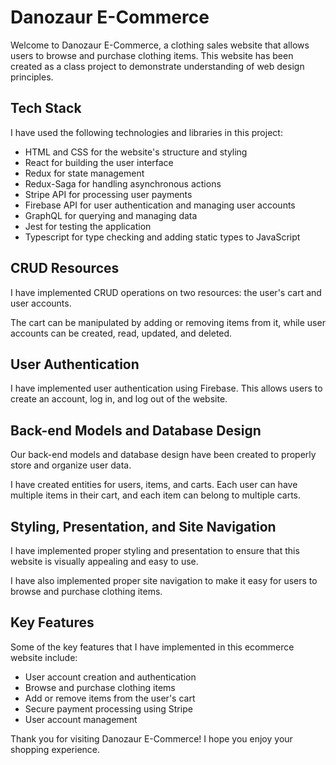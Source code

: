 # Danozaur E-Commerce

Welcome to Danozaur E-Commerce, a clothing sales website that allows users to browse and purchase clothing items. This website has been created as a class project to demonstrate understanding of web design principles.

## Tech Stack

I have used the following technologies and libraries in this project:

- HTML and CSS for the website's structure and styling
- React for building the user interface
- Redux for state management
- Redux-Saga for handling asynchronous actions
- Stripe API for processing user payments
- Firebase API for user authentication and managing user accounts
- GraphQL for querying and managing data
- Jest for testing the application
- Typescript for type checking and adding static types to JavaScript

## CRUD Resources

I have implemented CRUD operations on two resources: the user's cart and user accounts.

The cart can be manipulated by adding or removing items from it, while user accounts can be created, read, updated, and deleted.

## User Authentication

I have implemented user authentication using Firebase. This allows users to create an account, log in, and log out of the website.

## Back-end Models and Database Design

Our back-end models and database design have been created to properly store and organize user data.

I have created entities for users, items, and carts. Each user can have multiple items in their cart, and each item can belong to multiple carts.

## Styling, Presentation, and Site Navigation

I have implemented proper styling and presentation to ensure that this website is visually appealing and easy to use.

I have also implemented proper site navigation to make it easy for users to browse and purchase clothing items.

## Key Features

Some of the key features that I have implemented in this ecommerce website include:

- User account creation and authentication
- Browse and purchase clothing items
- Add or remove items from the user's cart
- Secure payment processing using Stripe
- User account management

Thank you for visiting Danozaur E-Commerce! I hope you enjoy your shopping experience.